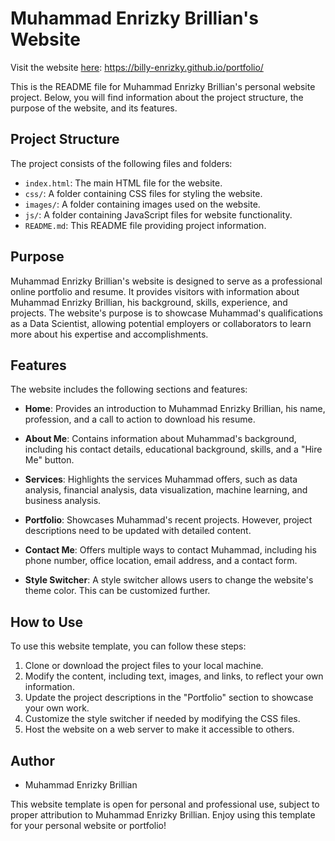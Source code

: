 # Muhammad Enrizky Brillian's Website

Visit the website [here](https://billy-enrizky.github.io/portfolio/): https://billy-enrizky.github.io/portfolio/

This is the README file for Muhammad Enrizky Brillian's personal website project. Below, you will find information about the project structure, the purpose of the website, and its features.

## Project Structure
The project consists of the following files and folders:

- `index.html`: The main HTML file for the website.
- `css/`: A folder containing CSS files for styling the website.
- `images/`: A folder containing images used on the website.
- `js/`: A folder containing JavaScript files for website functionality.
- `README.md`: This README file providing project information.

## Purpose
Muhammad Enrizky Brillian's website is designed to serve as a professional online portfolio and resume. It provides visitors with information about Muhammad Enrizky Brillian, his background, skills, experience, and projects. The website's purpose is to showcase Muhammad's qualifications as a Data Scientist, allowing potential employers or collaborators to learn more about his expertise and accomplishments.

## Features
The website includes the following sections and features:

- **Home**: Provides an introduction to Muhammad Enrizky Brillian, his name, profession, and a call to action to download his resume.

- **About Me**: Contains information about Muhammad's background, including his contact details, educational background, skills, and a "Hire Me" button.

- **Services**: Highlights the services Muhammad offers, such as data analysis, financial analysis, data visualization, machine learning, and business analysis.

- **Portfolio**: Showcases Muhammad's recent projects. However, project descriptions need to be updated with detailed content.

- **Contact Me**: Offers multiple ways to contact Muhammad, including his phone number, office location, email address, and a contact form.

- **Style Switcher**: A style switcher allows users to change the website's theme color. This can be customized further.

## How to Use
To use this website template, you can follow these steps:

1. Clone or download the project files to your local machine.
2. Modify the content, including text, images, and links, to reflect your own information.
3. Update the project descriptions in the "Portfolio" section to showcase your own work.
4. Customize the style switcher if needed by modifying the CSS files.
5. Host the website on a web server to make it accessible to others.

## Author
- Muhammad Enrizky Brillian

This website template is open for personal and professional use, subject to proper attribution to Muhammad Enrizky Brillian. Enjoy using this template for your personal website or portfolio!

